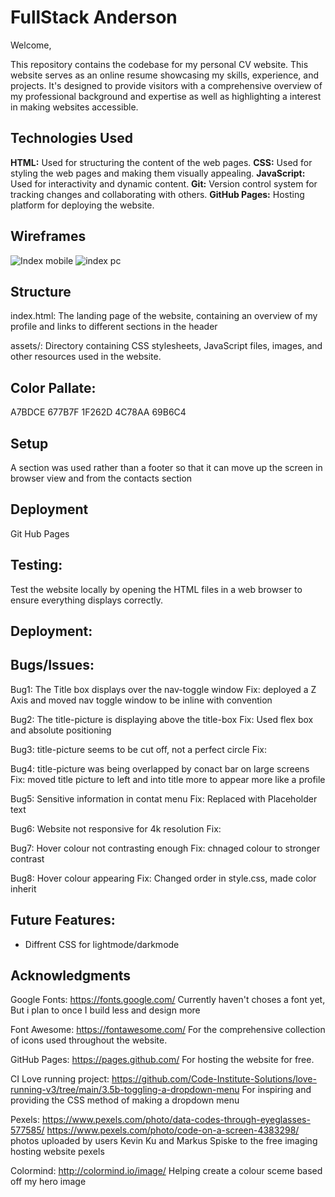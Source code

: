 # FullStack Anderson

Welcome,

This repository contains the codebase for my personal CV website. This website serves as an online resume showcasing my skills, experience, and projects. It's designed to provide visitors with a comprehensive overview of my professional background and expertise as well as highlighting a interest in making websites accessible.

## Technologies Used
**HTML:** Used for structuring the content of the web pages.
**CSS:** Used for styling the web pages and making them visually appealing.
**JavaScript:** Used for interactivity and dynamic content.
**Git:** Version control system for tracking changes and collaborating with others.
**GitHub Pages:** Hosting platform for deploying the website.

## Wireframes
![Index mobile](https://github.com/LaurieAnderson92/FullStack-Anderson/assets/155463443/0f70177f-5218-404e-a4d1-dc176310f497)
![index pc](https://github.com/LaurieAnderson92/FullStack-Anderson/assets/155463443/c3ae0d10-76c9-49b4-ae5c-791b63da4271)

## Structure
index.html: The landing page of the website, containing an overview of my profile and links to different sections in the header

assets/: Directory containing CSS stylesheets, JavaScript files, images, and other resources used in the website.

## Color Pallate:
A7BDCE
677B7F
1F262D
4C78AA
69B6C4


## Setup
A section was used rather than a footer so that it can move up the screen in browser view and from the contacts section

## Deployment
Git Hub Pages

## Testing:
Test the website locally by opening the HTML files in a web browser to ensure everything displays correctly.

## Deployment:

## Bugs/Issues:

Bug1: The Title box displays over the nav-toggle window
Fix: deployed a Z Axis and moved nav toggle window to be inline with convention

Bug2: The title-picture is displaying above the title-box
Fix: Used flex box and absolute positioning

Bug3: title-picture seems to be cut off, not a perfect circle
Fix:

Bug4: title-picture was being overlapped by conact bar on large screens
Fix: moved title picture to left and into title more to appear more like a profile

Bug5: Sensitive information in contat menu
Fix: Replaced with Placeholder text

Bug6: Website not responsive for 4k resolution
Fix:

Bug7: Hover colour not contrasting enough
Fix: chnaged colour to stronger contrast

Bug8: Hover colour appearing
Fix: Changed order in style.css, made color inherit

## Future Features:
- Diffrent CSS for lightmode/darkmode

## Acknowledgments
Google Fonts: https://fonts.google.com/
Currently haven't choses a font yet, But i plan to once I build less and design more

Font Awesome: https://fontawesome.com/
For the comprehensive collection of icons used throughout the website.

GitHub Pages: https://pages.github.com/
For hosting the website for free.

CI Love running project: https://github.com/Code-Institute-Solutions/love-running-v3/tree/main/3.5b-toggling-a-dropdown-menu
For inspiring and providing the CSS method of making a dropdown menu

Pexels: https://www.pexels.com/photo/data-codes-through-eyeglasses-577585/ https://www.pexels.com/photo/code-on-a-screen-4383298/
photos uploaded by users Kevin Ku and Markus Spiske to the free imaging hosting website pexels

Colormind: http://colormind.io/image/
Helping create a colour sceme based off my hero image